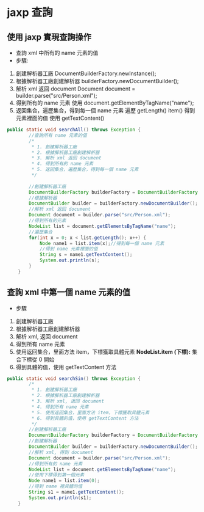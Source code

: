 # jaxp 查詢

## 使用 jaxp 實現查詢操作
- 查詢 xml 中所有的 name 元素的值
- 步驟:
1. 創建解析器工廠
DocumentBuilderFactory.newInstance();
2. 根據解析器工廠創建解析器
builderFactory.newDocumentBuilder();
3. 解析 xml 返回 document
Document document = builder.parse("src/Person.xml");
4. 得到所有的 name 元素
使用 document.getElementByTagName("name");
5. 返回集合，遍歷集合，得到每一個 name 元素
遍歷 getLength() item()
得到元素裡面的值 使用 getTextContent()

```java
public static void searchAll() throws Exception {
		//查詢所有 name 元素的值
		/*
		 * 1. 創建解析器工廠
		 * 2. 根據解析器工廠創建解析器
		 * 3. 解析 xml 返回 document
		 * 4. 得到所有的 name 元素
		 * 5. 返回集合，遍歷集合，得到每一個 name 元素
		 */
		
		//創建解析器工廠
		DocumentBuilderFactory builderFactory = DocumentBuilderFactory.newInstance();
		//根據解析器
		DocumentBuilder builder = builderFactory.newDocumentBuilder();
		//解析 xml 返回 document
		Document document = builder.parse("src/Person.xml");
		//得到所有的元素
		NodeList list = document.getElementsByTagName("name");
		//遍歷集合
		for(int x = 0; x < list.getLength(); x++) {
			Node name1 = list.item(x);//得到每一個 name 元素
			//得到 name 元素裡面的值
			String s = name1.getTextContent();
			System.out.println(s);
		}
	}
```

## 查詢 xml 中第一個 name 元素的值
- 步驟
1. 創建解析器工廠
2. 根據解析器工廠創建解析器
3. 解析 xml, 返回 document
4. 得到所有 name 元素
5. 使用返回集合，里面方法 item，下標獲取具體元素
**NodeList.item (下標):** 集合下標從 0 開始
6. 得到具體的值，使用 getTextContent 方法

```java
public static void searchSin() throws Exception {
		/*
		 * 1. 創建解析器工廠
		 * 2. 根據解析器工廠創建解析器
		 * 3. 解析 xml, 返回 document
		 * 4. 得到所有 name 元素
		 * 5. 使用返回集合，里面方法 item，下標獲取具體元素
		 * 6. 得到具體的值，使用 getTextContent 方法
		 */
		//創建解析器工廠
		DocumentBuilderFactory builderFactory = DocumentBuilderFactory.newInstance();
		//創建解析器
		DocumentBuilder builder = builderFactory.newDocumentBuilder();
		//解析 xml, 得到 document
		Document document = builder.parse("src/Person.xml");
		//得到所有的 name 元素
		NodeList list = document.getElementsByTagName("name");
		//使用下標得到第一個元素
		Node name1 = list.item(0);
		//得到 name 裡具體的值
		String s1 = name1.getTextContent();
		System.out.println(s1);
	}
```

